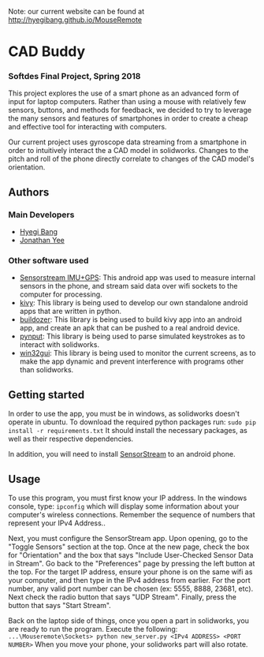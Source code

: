 Note: our current website can be found at http://hyegibang.github.io/MouseRemote

# CAD Buddy
### Softdes Final Project, Spring 2018
This project explores the use of a smart phone as an advanced form of input for laptop computers. Rather than using a mouse with relatively few sensors, buttons, and methods for feedback, we decided to try to leverage the many sensors and features of smartphones in order to create a cheap and effective tool for interacting with computers.

Our current project uses gyroscope data streaming from a smartphone in order to intuitively interact the a CAD model in solidworks. Changes to the pitch and roll of the phone directly correlate to changes of the CAD model's orientation.

## Authors
### Main Developers
* [Hyegi Bang](https://github.com/hyegibang)
* [Jonathan Yee](https://www.github.com/jzerez)
### Other software used
* [Sensorstream IMU+GPS](https://play.google.com/store/apps/details?id=de.lorenz_fenster.sensorstreamgps&hl=en): This android app was used to measure internal sensors in the phone, and stream said data over wifi sockets to the computer for processing.
* [kivy](https://kivy.org/#home): This library is being used to develop our own standalone android apps that are written in python.
* [buildozer](https://github.com/kivy/buildozer): This library is being used to build kivy app into an android app, and create an apk that can be pushed to a real android device.
* [pynput](https://pypi.python.org/pypi/pynput): This library is being used to parse simulated keystrokes as to interact with solidworks.
* [win32gui](https://pypi.python.org/pypi/win32gui/221.6): This library is being used to monitor the current screens, as to make the app dynamic and prevent interference with programs other than solidworks.

## Getting started
In order to use the app, you must be in windows, as solidworks doesn't operate in ubuntu. To download the required python packages run:
`sudo pip install -r requirements.txt`
It should install the necessary packages, as well as their respective dependencies.

In addition, you will need to install [SensorStream](https://play.google.com/store/apps/details?id=de.lorenz_fenster.sensorstreamgps&hl=en_GB) to an android phone.

## Usage
To use this program, you must first know your IP address. In the windows console, type:
`ipconfig`
which will display some information about your computer's wireless connections. Remember the sequence of numbers that represent your IPv4 Address..

Next, you must configure the SensorStream app. Upon opening, go to the "Toggle Sensors" section at the top. Once at the new page, check the box for "Orientation" and the box that says "Include User-Checked Sensor Data in Stream". Go back to the "Preferences" page by pressing the left button at the top. For the target IP address, ensure your phone is on the same wifi as your computer, and then type in the IPv4 address from earlier. For the port number, any valid port number can be chosen (ex: 5555, 8888, 23681, etc). Next check the radio button that says "UDP Stream". Finally, press the button that says "Start Stream".

Back on the laptop side of things, once you open a part in solidworks, you are ready to run the program. Execute the following:
`...\Mouseremote\Sockets> python new_server.py <IPv4 ADDRESS> <PORT NUMBER>`
When you move your phone, your solidworks part will also rotate. 
